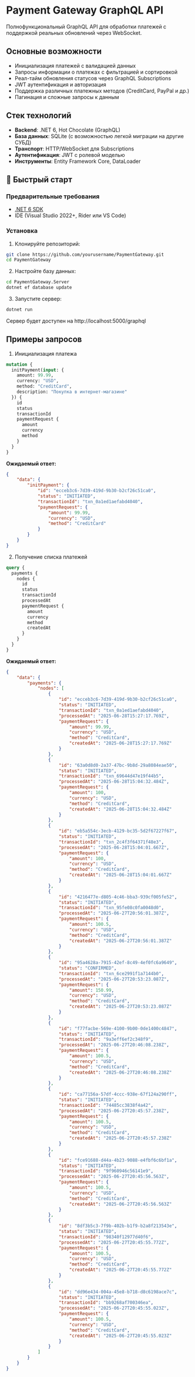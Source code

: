 # Payment Gateway GraphQL API

Полнофункциональный GraphQL API для обработки платежей с поддержкой реальных обновлений через WebSocket.

## Основные возможности

-  Инициализация платежей с валидацией данных
-  Запросы информации о платежах с фильтрацией и сортировкой
-  Реал-тайм обновления статусов через GraphQL Subscriptions
-  JWT аутентификация и авторизация
-  Поддержка различных платежных методов (CreditCard, PayPal и др.)
-  Пагинация и сложные запросы к данным

## Стек технологий

- **Backend**: .NET 6, Hot Chocolate (GraphQL)
- **База данных**: SQLite (с возможностью легкой миграции на другие СУБД)
- **Транспорт**: HTTP/WebSocket для Subscriptions
- **Аутентификация**: JWT с ролевой моделью
- **Инструменты**: Entity Framework Core, DataLoader

## 🚀 Быстрый старт

### Предварительные требования

- [.NET 6 SDK](https://dotnet.microsoft.com/download)
- IDE (Visual Studio 2022+, Rider или VS Code)

### Установка

1. Клонируйте репозиторий:
```bash
git clone https://github.com/yourusername/PaymentGateway.git
cd PaymentGateway
```
2.  Настройте базу данных:
```bash
cd PaymentGateway.Server
dotnet ef database update
```
3.  Запустите сервер:
```bash
dotnet run
```


Сервер будет доступен на http://localhost:5000/graphql

## Примеры запросов

1. Инициализация платежа
```graphql
mutation {
  initPayment(input: {
    amount: 99.99,
    currency: "USD",
    method: "CreditCard",
    description: "Покупка в интернет-магазине"
  }) {
    id
    status
    transactionId
    paymentRequest {
      amount
      currency
      method
    }
  }
}
```
**Ожидаемый ответ:**
```json
{
    "data": {
        "initPayment": {
            "id": "ecceb3c6-7d39-419d-9b30-b2cf26c51ca0",
            "status": "INITIATED",
            "transactionId": "txn_0a1ed1aefabd4040",
            "paymentRequest": {
                "amount": 99.99,
                "currency": "USD",
                "method": "CreditCard"
            }
        }
    }
}
```

2.  Получение списка платежей
```graphql
query {
  payments {
    nodes {
      id
      status
      transactionId
      processedAt
      paymentRequest {
        amount
        currency
        method
        createdAt
      }
    }
  }
}
```
**Ожидаемый ответ:**
```json
{
    "data": {
        "payments": {
            "nodes": [
                {
                    "id": "ecceb3c6-7d39-419d-9b30-b2cf26c51ca0",
                    "status": "INITIATED",
                    "transactionId": "txn_0a1ed1aefabd4040",
                    "processedAt": "2025-06-28T15:27:17.769Z",
                    "paymentRequest": {
                        "amount": 99.99,
                        "currency": "USD",
                        "method": "CreditCard",
                        "createdAt": "2025-06-28T15:27:17.769Z"
                    }
                },
                {
                    "id": "63a0d8d0-2a37-47bc-9b8d-29a8084eae50",
                    "status": "INITIATED",
                    "transactionId": "txn_69644d47e19f44b5",
                    "processedAt": "2025-06-28T15:04:32.484Z",
                    "paymentRequest": {
                        "amount": 100,
                        "currency": "USD",
                        "method": "CreditCard",
                        "createdAt": "2025-06-28T15:04:32.484Z"
                    }
                },
                {
                    "id": "eb5a554c-3ecb-4129-bc35-5d2f67227f67",
                    "status": "INITIATED",
                    "transactionId": "txn_2c4f3f64371f48e3",
                    "processedAt": "2025-06-28T15:04:01.667Z",
                    "paymentRequest": {
                        "amount": 100,
                        "currency": "USD",
                        "method": "CreditCard",
                        "createdAt": "2025-06-28T15:04:01.667Z"
                    }
                },
                {
                    "id": "4216477e-d805-4c46-bba3-939cf005fe52",
                    "status": "INITIATED",
                    "transactionId": "txn_95fe08c0fa0048d0",
                    "processedAt": "2025-06-27T20:56:01.387Z",
                    "paymentRequest": {
                        "amount": 100.5,
                        "currency": "USD",
                        "method": "CreditCard",
                        "createdAt": "2025-06-27T20:56:01.387Z"
                    }
                },
                {
                    "id": "95a4628a-7915-42ef-8c49-4ef0fc6a9649",
                    "status": "CONFIRMED",
                    "transactionId": "txn_6ce2991f1a7144b0",
                    "processedAt": "2025-06-27T20:53:23.087Z",
                    "paymentRequest": {
                        "amount": 150.99,
                        "currency": "USD",
                        "method": "CreditCard",
                        "createdAt": "2025-06-27T20:53:23.087Z"
                    }
                },
                {
                    "id": "f77facbe-569e-4100-9b00-0de1400c4847",
                    "status": "INITIATED",
                    "transactionId": "9a3eff6ef2c348f9",
                    "processedAt": "2025-06-27T20:46:08.238Z",
                    "paymentRequest": {
                        "amount": 100.5,
                        "currency": "USD",
                        "method": "CreditCard",
                        "createdAt": "2025-06-27T20:46:08.238Z"
                    }
                },
                {
                    "id": "ca77156a-57df-4ccc-938e-67f124a290ff",
                    "status": "INITIATED",
                    "transactionId": "74485cc3838f4a42",
                    "processedAt": "2025-06-27T20:45:57.238Z",
                    "paymentRequest": {
                        "amount": 100.5,
                        "currency": "USD",
                        "method": "CreditCard",
                        "createdAt": "2025-06-27T20:45:57.238Z"
                    }
                },
                {
                    "id": "fce91688-d44a-4b23-9088-e4fbf6c6bf1a",
                    "status": "INITIATED",
                    "transactionId": "9f960946c56141e9",
                    "processedAt": "2025-06-27T20:45:56.563Z",
                    "paymentRequest": {
                        "amount": 100.5,
                        "currency": "USD",
                        "method": "CreditCard",
                        "createdAt": "2025-06-27T20:45:56.563Z"
                    }
                },
                {
                    "id": "8df3b5c3-7f9b-402b-b1f9-b2a8f213543e",
                    "status": "INITIATED",
                    "transactionId": "98340f12977d40f6",
                    "processedAt": "2025-06-27T20:45:55.772Z",
                    "paymentRequest": {
                        "amount": 100.5,
                        "currency": "USD",
                        "method": "CreditCard",
                        "createdAt": "2025-06-27T20:45:55.772Z"
                    }
                },
                {
                    "id": "dd96e434-004a-45e8-b718-d8c6198ace7c",
                    "status": "INITIATED",
                    "transactionId": "bb9268af700346ea",
                    "processedAt": "2025-06-27T20:45:55.023Z",
                    "paymentRequest": {
                        "amount": 100.5,
                        "currency": "USD",
                        "method": "CreditCard",
                        "createdAt": "2025-06-27T20:45:55.023Z"
                    }
                }
            ]
        }
    }
}
```



